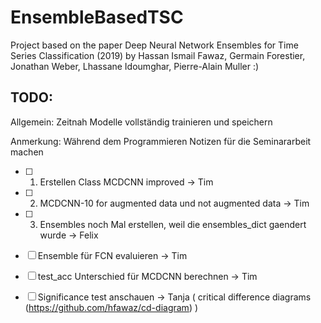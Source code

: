 # EnsembleBasedTSC
Project based on the paper Deep Neural Network Ensembles for Time Series Classification (2019) by Hassan Ismail Fawaz, Germain Forestier, Jonathan Weber, Lhassane Idoumghar, Pierre-Alain Muller
:)


## TODO:

Allgemein: Zeitnah Modelle vollständig trainieren und speichern 

Anmerkung: Während dem Programmieren Notizen für die Seminararbeit machen


- [ ] 1) Erstellen Class MCDCNN improved -> Tim
- [ ] 2) MCDCNN-10 for augmented data und not augmented data -> Tim
- [ ] 3) Ensembles noch Mal erstellen, weil die ensembles_dict gaendert wurde -> Felix

- [ ] Ensemble für FCN evaluieren -> Tim
- [ ] test_acc Unterschied für MCDCNN berechnen -> Tim
- [ ] Significance test anschauen -> Tanja ( critical difference diagrams (https://github.com/hfawaz/cd-diagram) )
